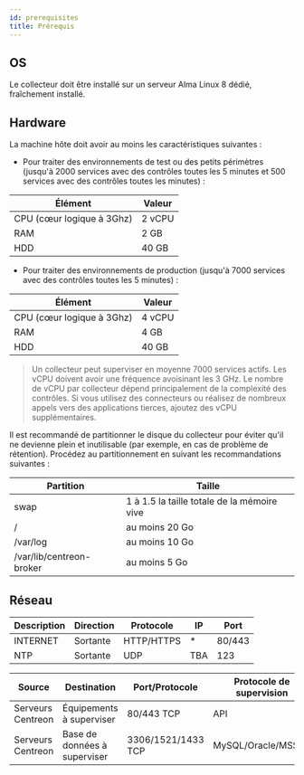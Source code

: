 ```yaml
---
id: prerequisites
title: Prérequis
---
```


## OS

Le collecteur doit être installé sur un serveur Alma Linux 8 dédié, fraîchement installé.

## Hardware

La machine hôte doit avoir au moins les caractéristiques suivantes :

* Pour traiter des environnements de test ou des petits périmètres (jusqu'à 2000 services avec des contrôles toutes les 5 minutes et 500 services avec des contrôles toutes les minutes) :

| Élément                     | Valeur    |
| ----------------------------| --------- |
| CPU  (cœur logique à 3Ghz)  | 2 vCPU    |
| RAM                         | 2 GB      |
| HDD                         | 40 GB     |

* Pour traiter des environnements de production (jusqu'à 7000 services avec des contrôles toutes les 5 minutes) :

| Élément                     | Valeur    |
| ----------------------------| --------- |
| CPU  (cœur logique à 3Ghz)  | 4 vCPU    |
| RAM                         | 4 GB      |
| HDD                         | 40 GB     |

> Un collecteur peut superviser en moyenne 7000 services actifs. Les vCPU doivent avoir une fréquence avoisinant les 3 GHz.
> Le nombre de vCPU par collecteur dépend principalement de la complexité des contrôles. Si vous utilisez des connecteurs
> ou réalisez de nombreux appels vers des applications tierces, ajoutez des vCPU supplémentaires.

Il est recommandé de partitionner le disque du collecteur pour éviter qu'il ne devienne plein et inutilisable (par exemple, en cas de problème de rétention).
Procédez au partitionnement en suivant les recommandations suivantes :

| Partition                  | Taille                                                                                                     |
|----------------------------|------------------------------------------------------------------------------------------------------------|
| swap                       | 1 à 1.5 la taille totale de la mémoire vive                                                                |
| /                          | au moins 20 Go                                                                                             |
| /var/log                   | au moins 10 Go                                                                                             |
| /var/lib/centreon-broker   | au moins 5 Go                                                                                              |

## Réseau

| Description | Direction | Protocole  | IP           | Port   |
| ----------- | --------- | ---------- | ------------ | ------ |
| INTERNET    | Sortante  | HTTP/HTTPS | *            | 80/443 |
| NTP         | Sortante  | UDP        | TBA          | 123    |

| Source             | Destination                  | Port/Protocole     | Protocole de supervision   |
| ------------------ | ---------------------------- | ------------------ | -------------------------- |
| Serveurs Centreon  | Équipements à superviser     | 80/443 TCP         | API                        |
| Serveurs Centreon  | Base de données à superviser | 3306/1521/1433 TCP | MySQL/Oracle/MSSQL         |
